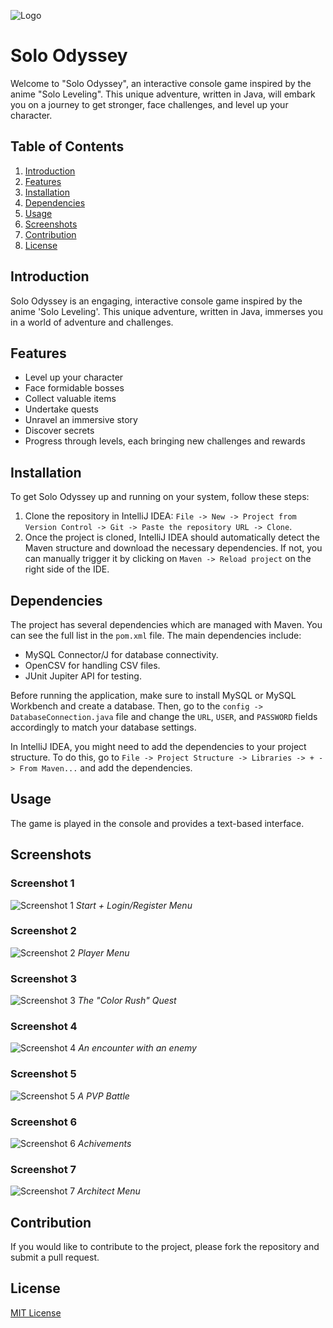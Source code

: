 ![Logo](/logo/logo.png)

# Solo Odyssey



Welcome to "Solo Odyssey", an interactive console game inspired by the anime "Solo Leveling". This unique adventure, written in Java, will embark you on a journey to get stronger, face challenges, and level up your character.

## Table of Contents
1. [Introduction](#introduction)
2. [Features](#features)
3. [Installation](#installation)
4. [Dependencies](#dependencies)
5. [Usage](#usage)
6. [Screenshots](#screenshots)
7. [Contribution](#contribution)
8. [License](#license)

## Introduction
Solo Odyssey is an engaging, interactive console game inspired by the anime 'Solo Leveling'. This unique adventure, written in Java, immerses you in a world of adventure and challenges.

## Features
- Level up your character
- Face formidable bosses
- Collect valuable items
- Undertake quests
- Unravel an immersive story
- Discover secrets
- Progress through levels, each bringing new challenges and rewards

## Installation
To get Solo Odyssey up and running on your system, follow these steps:

1. Clone the repository in IntelliJ IDEA: `File -> New -> Project from Version Control -> Git -> Paste the repository URL -> Clone`.
2. Once the project is cloned, IntelliJ IDEA should automatically detect the Maven structure and download the necessary dependencies. If not, you can manually trigger it by clicking on `Maven -> Reload project` on the right side of the IDE.

## Dependencies
The project has several dependencies which are managed with Maven. You can see the full list in the `pom.xml` file. The main dependencies include:

- MySQL Connector/J for database connectivity.
- OpenCSV for handling CSV files.
- JUnit Jupiter API for testing.

Before running the application, make sure to install MySQL or MySQL Workbench and create a database. Then, go to the `config -> DatabaseConnection.java` file and change the `URL`, `USER`, and `PASSWORD` fields accordingly to match your database settings.

In IntelliJ IDEA, you might need to add the dependencies to your project structure. To do this, go to `File -> Project Structure -> Libraries -> + -> From Maven...` and add the dependencies.

## Usage
The game is played in the console and provides a text-based interface.

## Screenshots

### Screenshot 1
![Screenshot 1](/screenshots/screenshot1.png)
_Start + Login/Register Menu_

### Screenshot 2
![Screenshot 2](/screenshots/screenshot2.png)
_Player Menu_

### Screenshot 3
![Screenshot 3](/screenshots/screenshot3.png)
_The "Color Rush" Quest_

### Screenshot 4
![Screenshot 4](/screenshots/screenshot4.png)
_An encounter with an enemy_

### Screenshot 5
![Screenshot 5](/screenshots/screenshot5.png)
_A PVP Battle_

### Screenshot 6
![Screenshot 6](/screenshots/screenshot6.png)
_Achivements_

### Screenshot 7
![Screenshot 7](/screenshots/screenshot7.png)
_Architect Menu_


## Contribution
If you would like to contribute to the project, please fork the repository and submit a pull request.

## License
[MIT License](LICENSE)